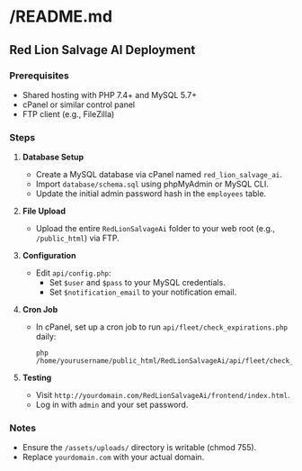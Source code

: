 # /README.md

## Red Lion Salvage AI Deployment

### Prerequisites
- Shared hosting with PHP 7.4+ and MySQL 5.7+
- cPanel or similar control panel
- FTP client (e.g., FileZilla)

### Steps
1. **Database Setup**
   - Create a MySQL database via cPanel named `red_lion_salvage_ai`.
   - Import `database/schema.sql` using phpMyAdmin or MySQL CLI.
   - Update the initial admin password hash in the `employees` table.

2. **File Upload**
   - Upload the entire `RedLionSalvageAi` folder to your web root (e.g., `/public_html`) via FTP.

3. **Configuration**
   - Edit `api/config.php`:
     - Set `$user` and `$pass` to your MySQL credentials.
     - Set `$notification_email` to your notification email.

4. **Cron Job**
   - In cPanel, set up a cron job to run `api/fleet/check_expirations.php` daily:
     ```
     php /home/yourusername/public_html/RedLionSalvageAi/api/fleet/check_expirations.php
     ```

5. **Testing**
   - Visit `http://yourdomain.com/RedLionSalvageAi/frontend/index.html`.
   - Log in with `admin` and your set password.

### Notes
- Ensure the `/assets/uploads/` directory is writable (chmod 755).
- Replace `yourdomain.com` with your actual domain.